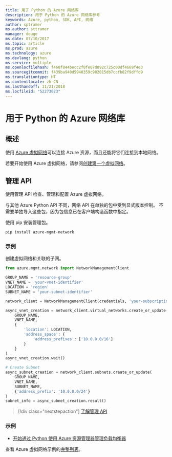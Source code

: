```yaml
---
title: 用于 Python 的 Azure 网络库
description: 用于 Python 的 Azure 网络库参考
keywords: Azure, python, SDK, API, 网络
author: sptramer
ms.author: sttramer
manager: douge
ms.date: 07/10/2017
ms.topic: article
ms.prod: azure
ms.technology: azure
ms.devlang: python
ms.service: multiple
ms.openlocfilehash: f468f844becc2f0fe07d892c725c00df4669f4e3
ms.sourcegitcommit: f439ba940d5940359c982015db7ccfb82f9dffd9
ms.translationtype: HT
ms.contentlocale: zh-CN
ms.lasthandoff: 11/21/2018
ms.locfileid: "52273023"
---
```

# <a name="azure-network-libraries-for-python"></a>用于 Python 的 Azure 网络库

## <a name="overview"></a>概述

使用 [Azure 虚拟网络](/azure/virtual-network/virtual-networks-overview)可以连接 Azure 资源，而且还能将它们连接到本地网络。

若要开始使用 Azure 虚拟网络，请参阅[创建第一个虚拟网络](/azure/virtual-network/virtual-network-get-started-vnet-subnet)。

## <a name="management-apis"></a>管理 API

使用管理 API 检查、管理和配置 Azure 虚拟网络。

与其他 Azure Python API 不同，网络 API 在单独的包中受到显式版本控制。 不需要单独导入这些包，因为包信息已在客户端构造函数中指定。

使用 pip 安装管理包。

```bash
pip install azure-mgmt-network
```

### <a name="example"></a>示例

创建虚拟网络和关联的子网。

```python
from azure.mgmt.network import NetworkManagementClient

GROUP_NAME = 'resource-group'
VNET_NAME = 'your-vnet-identifier'
LOCATION = 'region'
SUBNET_NAME = 'your-subnet-identifier'

network_client = NetworkManagementClient(credentials, 'your-subscription-id')

async_vnet_creation = network_client.virtual_networks.create_or_update(
    GROUP_NAME,
    VNET_NAME,
    {
        'location': LOCATION,
        'address_space': {
            'address_prefixes': ['10.0.0.0/16']
        }
    }
)
async_vnet_creation.wait()

# Create Subnet
async_subnet_creation = network_client.subnets.create_or_update(
    GROUP_NAME,
    VNET_NAME,
    SUBNET_NAME,
    {'address_prefix': '10.0.0.0/24'}
)
subnet_info = async_subnet_creation.result()
```

> [!div class="nextstepaction"]
> [了解管理 API](/python/api/overview/azure/network/management)

### <a name="samples"></a>示例

* [开始通过 Python 使用 Azure 资源管理器管理负载均衡器](https://azure.microsoft.com/en-us/resources/samples/network-python-manage-loadbalancer/)

查看 Azure 虚拟网络示例的[完整列表](https://azure.microsoft.com/en-us/resources/samples/?platform=python&term=virtual%20network)。
